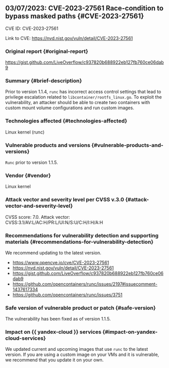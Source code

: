 ## 03/07/2023: CVE-2023-27561 Race-condition to bypass masked paths {#CVE-2023-27561}

CVE ID: CVE-2023-27561

Link to CVE: <https://nvd.nist.gov/vuln/detail/CVE-2023-27561>

### Original report {#original-report}

<https://gist.github.com/LiveOverflow/c937820b688922eb127fb760ce06dab9>

### Summary {#brief-description}

Prior to version 1.1.4, `runc` has incorrect access control settings that lead to privilege escalation related to `libcontainer/rootfs_linux.go`. To exploit the vulnerability, an attacker should be able to create two containers with custom mount volume configurations and run custom images.

### Technologies affected {#technologies-affected}

Linux kernel (runc)

### Vulnerable products and versions {#vulnerable-products-and-versions}

`Runc` prior to version 1.1.5.

### Vendor {#vendor}

Linux kernel

### Attack vector and severity level per CVSS v.3.0 {#attack-vector-and-severity-level}

CVSS score: 7.0. Attack vector: CVSS:3.1/AV:L/AC:H/PR:L/UI:N/S:U/C:H/I:H/A:H

### Recommendations for vulnerability detection and supporting materials {#recommendations-for-vulnerability-detection}

We recommend updating to the latest version.

* <https://www.opencve.io/cve/CVE-2023-27561>
* <https://nvd.nist.gov/vuln/detail/CVE-2023-27561>
* <https://gist.github.com/LiveOverflow/c937820b688922eb127fb760ce06dab9>
* <https://github.com/opencontainers/runc/issues/2197#issuecomment-1437617334>
* <https://github.com/opencontainers/runc/issues/3751>

### Safe version of vulnerable product or patch {#safe-version}

The vulnerability has been fixed as of version 1.1.5.

### Impact on {{ yandex-cloud }} services {#impact-on-yandex-cloud-services}

We updated current and upcoming images that use `runc` to the latest version. If you are using a custom image on your VMs and it is vulnerable, we recommend that you update it on your own.
